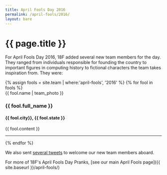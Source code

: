 ```yaml
---
title: April Fools Day 2016
permalink: /april-fools/2016/
layout: bare
---
```

# {{ page.title }}

For April Fools Day 2016, 18F added several new team members for the day.
They ranged from individuals responsible for founding the country to
important figures in computing history to fictional characters the team
takes inspiration from. They were:
<div class="blog-posting">
{% assign fools = site.team | where:'april-fools', '2016' %}
{% for fool in fools %}
<div class="response-block">
    {{ fool.name | team_photo }}
    <h3>{{ fool.full_name }}</h3>
    <h4>{{ fool.city}}, {{ fool.state }}</h4>
</div>
<p>{{ fool.content }}</p>
<hr>
{% endfor %}
</div>

We also sent [several
tweets](https://twitter.com/search?q=from%3A18F%20since%3A2016-04-01%20until%3A2016-04-02&src=typd) to welcome our new team members aboard.

For more of 18F's April Fools Day Pranks, [see our main April Fools
page]({{ site.baseurl }}/april-fools/)
